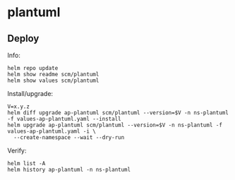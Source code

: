 plantuml
========

Deploy
------
Info:

    helm repo update
    helm show readme scm/plantuml
    helm show values scm/plantuml

Install/upgrade:

    V=x.y.z
    helm diff upgrade ap-plantuml scm/plantuml --version=$V -n ns-plantuml -f values-ap-plantuml.yaml --install
    helm upgrade ap-plantuml scm/plantuml --version=$V -n ns-plantuml -f values-ap-plantuml.yaml -i \
      --create-namespace --wait --dry-run

Verify:

    helm list -A
    helm history ap-plantuml -n ns-plantuml
